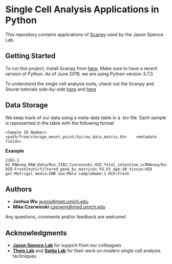 # Single Cell Analysis Applications in Python

This repository contains applications of [Scanpy](https://github.com/theislab/scanpy) used by the Jason Spence Lab. 

## Getting Started

To run this project, install Scanpy from [here](https://github.com/theislab/scanpy). Make sure to have a recent version of Python. As of June 2019, we are using Python version 3.7.3.

To understand the single cell analysis tools, check out the Scanpy and Seurat tutorials side-by-side [here](https://scanpy-tutorials.readthedocs.io/en/latest/pbmc3k.html) and [here](https://satijalab.org/seurat/v3.0/pbmc3k_tutorial.html)

## Data Storage

We keep track of our data using a meta-data table in a .tsv file. Each sample is represented in the table with the following format

```
<Sample ID Number> <path/from/storage_mount_point/to/raw_data_matrix.h5>	<metadata fields>
```
**Example**
```
2182-1 01_RNAseq_RAW_Data/Run_2182_Czerwinski_HIO_fetal_intestine_scRNAseq/Data/Intensities/BaseCalls/1-HIO-Fresh/outs/filtered_gene_bc_matrices_h5.h5 age:30 tissue:HIO gel:Matrigel media:ENR sex:Male sampleName:1-HIO-Fresh
```

<!-- ### Prerequisites

What things you need to install the software and how to install them

```
Give examples
```

### Installing

A step by step series of examples that tell you how to get a development env running

Say what the step will be

```
Give the example
```

And repeat

```
until finished
```

End with an example of getting some data out of the system or using it for a little demo

## Running the tests

Explain how to run the automated tests for this system

### Break down into end to end tests

Explain what these tests test and why

```
Give an example
```

### And coding style tests

Explain what these tests test and why

```
Give an example
``` -->

## Authors

* **Joshua Wu** wujos@med.umich.edu
* **Mike Czerwinski** czerwmj@med.umich.edu

Any questions, comments and/or feedback are welcome!

## Acknowledgments

* [**Jason Spence Lab**](http://www.jasonspencelab.com/) for support from our colleagues
* [**Theis Lab**](https://github.com/theislab) and [**Satija Lab**](https://satijalab.org/) for their work on modern single cell analysis techniques
